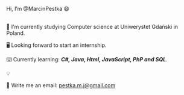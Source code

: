Hi, I’m @MarcinPestka :smile: 
<br><br>

:open_book: I'm currently studying Computer science at Uniwerystet Gdański in Poland. 

:desktop_computer: Looking forward to start an internship. 


:keyboard:	Currently learning: __*C#, Java, Html, JavaScript, PhP and SQL*__.



:bulb:



:envelope_with_arrow:	Write me an email: pestka.m.j@gmail.com
